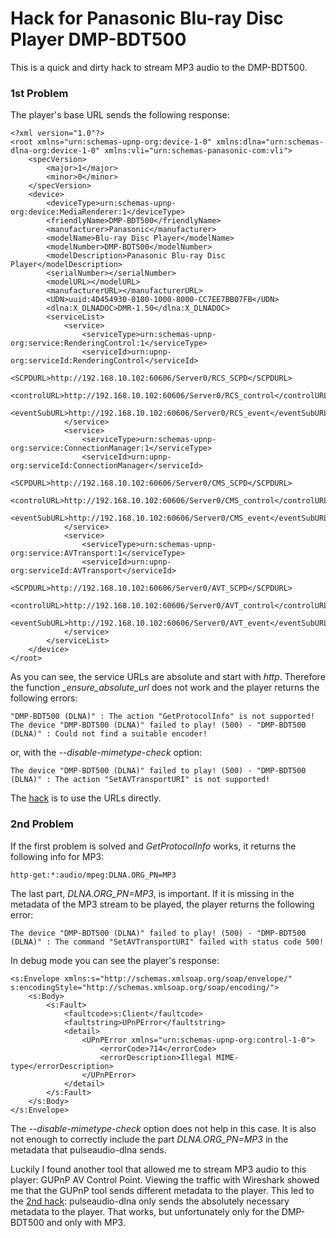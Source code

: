 # Hack for Panasonic Blu-ray Disc Player DMP-BDT500
This is a quick and dirty hack to stream MP3 audio to the DMP-BDT500.

### 1st Problem
The player's base URL sends the following response:
```
<?xml version="1.0"?>
<root xmlns="urn:schemas-upnp-org:device-1-0" xmlns:dlna="urn:schemas-dlna-org:device-1-0" xmlns:vli="urn:schemas-panasonic-com:vli">
	<specVersion>
		<major>1</major>
		<minor>0</minor>
	</specVersion>
	<device>
		<deviceType>urn:schemas-upnp-org:device:MediaRenderer:1</deviceType>
		<friendlyName>DMP-BDT500</friendlyName>
		<manufacturer>Panasonic</manufacturer>
		<modelName>Blu-ray Disc Player</modelName>
		<modelNumber>DMP-BDT500</modelNumber>
		<modelDescription>Panasonic Blu-ray Disc Player</modelDescription>
		<serialNumber></serialNumber>
		<modelURL></modelURL>
		<manufacturerURL></manufacturerURL>
		<UDN>uuid:4D454930-0100-1000-8000-CC7EE7BB07FB</UDN>
		<dlna:X_DLNADOC>DMR-1.50</dlna:X_DLNADOC>
		<serviceList>
			<service>
				<serviceType>urn:schemas-upnp-org:service:RenderingControl:1</serviceType>
				<serviceId>urn:upnp-org:serviceId:RenderingControl</serviceId>
				<SCPDURL>http://192.168.10.102:60606/Server0/RCS_SCPD</SCPDURL>
				<controlURL>http://192.168.10.102:60606/Server0/RCS_control</controlURL>
				<eventSubURL>http://192.168.10.102:60606/Server0/RCS_event</eventSubURL>
			</service>
			<service>
				<serviceType>urn:schemas-upnp-org:service:ConnectionManager:1</serviceType>
				<serviceId>urn:upnp-org:serviceId:ConnectionManager</serviceId>
				<SCPDURL>http://192.168.10.102:60606/Server0/CMS_SCPD</SCPDURL>
				<controlURL>http://192.168.10.102:60606/Server0/CMS_control</controlURL>
				<eventSubURL>http://192.168.10.102:60606/Server0/CMS_event</eventSubURL>
			</service>
			<service>
				<serviceType>urn:schemas-upnp-org:service:AVTransport:1</serviceType>
				<serviceId>urn:upnp-org:serviceId:AVTransport</serviceId>
				<SCPDURL>http://192.168.10.102:60606/Server0/AVT_SCPD</SCPDURL>
				<controlURL>http://192.168.10.102:60606/Server0/AVT_control</controlURL>
				<eventSubURL>http://192.168.10.102:60606/Server0/AVT_event</eventSubURL>
			</service>
		</serviceList>
	</device>
</root>
```
As you can see, the service URLs are absolute and start with *http*. Therefore the function *_ensure_absolute_url* does not work and the player returns the following errors:
```
"DMP-BDT500 (DLNA)" : The action "GetProtocolInfo" is not supported!
The device "DMP-BDT500 (DLNA)" failed to play! (500) - "DMP-BDT500 (DLNA)" : Could not find a suitable encoder!
```
or, with the *--disable-mimetype-check* option:
```
The device "DMP-BDT500 (DLNA)" failed to play! (500) - "DMP-BDT500 (DLNA)" : The action "SetAVTransportURI" is not supported!
```
The [hack](pulseaudio_dlna/plugins/dlna/pyupnpv2/__init__.py#L241) is to use the URLs directly.

### 2nd Problem
If the first problem is solved and *GetProtocolInfo* works, it returns the following info for MP3:
```
http-get:*:audio/mpeg:DLNA.ORG_PN=MP3
```
The last part, *DLNA.ORG_PN=MP3*, is important. If it is missing in the metadata of the MP3 stream to be played, the player returns the following error:
```
The device "DMP-BDT500 (DLNA)" failed to play! (500) - "DMP-BDT500 (DLNA)" : The command "SetAVTransportURI" failed with status code 500!
```
In debug mode you can see the player's response:
```
<s:Envelope xmlns:s="http://schemas.xmlsoap.org/soap/envelope/" s:encodingStyle="http://schemas.xmlsoap.org/soap/encoding/">
	<s:Body>
		<s:Fault>
			<faultcode>s:Client</faultcode>
			<faultstring>UPnPError</faultstring>
			<detail>
				<UPnPError xmlns="urn:schemas-upnp-org:control-1-0">
					<errorCode>714</errorCode>
					<errorDescription>Illegal MIME-type</errorDescription>
				</UPnPError>
			</detail>
		</s:Fault>
	</s:Body>
</s:Envelope>
```
The *--disable-mimetype-check* option does not help in this case. It is also not enough to correctly include the part *DLNA.ORG_PN=MP3* in the metadata that pulseaudio-dlna sends.

Luckily I found another tool that allowed me to stream MP3 audio to this player: GUPnP AV Control Point. Viewing the traffic with Wireshark showed me that the GUPnP tool sends different metadata to the player. This led to the [2nd hack](pulseaudio_dlna/plugins/dlna/pyupnpv2/__init__.py#L440): pulseaudio-dlna only sends the absolutely necessary metadata to the player. That works, but unfortunately only for the DMP-BDT500 and only with MP3.
